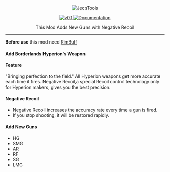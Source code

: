 <p align="center">
    <img src="https://github.com/jhjjgu0115/Rimperion/blob/master/About/Preview.png" alt="JecsTools" />
</p>
<p align="center">
  <a href="https://github.com/jhjjgu0115/Rimperion/releases">
    <img src="https://img.shields.io/badge/release-v0.1-0066cc.svg?style=flat" alt="v0.1" />
  </a>
  <a href="https://github.com/jhjjgu0115/Rimperion/wiki">
    <img src="https://img.shields.io/badge/documentation-Wiki-cc0303.svg?style=flat" alt="Documentation" />
  </a>
</p>

<p align="center">
 This Mod Adds New Guns with Negative Recoil
</p>

---------------------------------------
**Before use** this mod need [RimBuff](https://github.com/jhjjgu0115/RimBuff)

#### Add Borderlands Hyperion's Weapon
#### Feature
"Bringing perfection to the field."
All Hyperion weapons get more accurate each time it fires.
Negative Recoil,a special Recoil control technology only for Hyperion makers, gives you the best precision.

#### Negative Recoil
- Negative Recoil increases the accuracy rate every time a gun is fired.
- If you stop shooting, it will be restored rapidly.

#### Add New Guns
* HG
* SMG
* AR
* RF
* SG
* LMG

